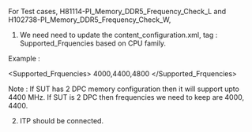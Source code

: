 For Test cases, H81114-PI_Memory_DDR5_Frequency_Check_L and H102738-PI_Memory_DDR5_Frequency_Check_W,

1) We need need to update the content_configuration.xml, tag : Supported_Frquencies based on CPU family.

Example :

<Supported_Frquencies>
    <SPR>
        <frequencies>4000,4400,4800</frequencies>
    </SPR>
</Supported_Frquencies>

Note : If SUT has 2 DPC memory configuration then it will support upto 4400 MHz.
If SUT is 2 DPC then frequencies we need to keep are 4000, 4400.

2) ITP should be connected.
